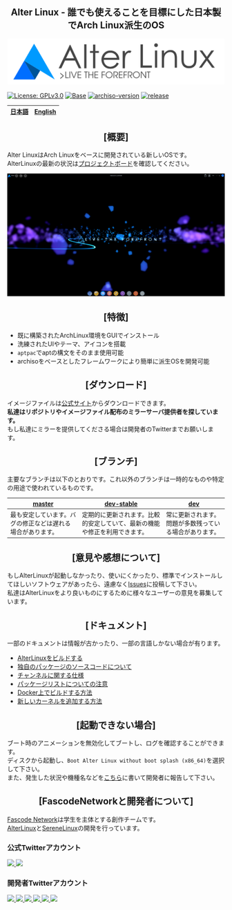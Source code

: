 
<h2 align="center">Alter Linux - 誰でも使えることを目標にした日本製でArch Linux派生のOS</h2>

<img src="../images/logo/color-black-catchcopy/AlterV6-LogowithCopy-Colored-DarkText-256px.png" alt="AlterLinux logo">

<a href="../LICENSE"><img src="https://img.shields.io/badge/LICENSE-GPL--3.0-blue?style=for-the-badge&logo=gnu" alt="License: GPLv3.0"></a>
<a href="https://www.archlinux.org/"><img src="https://img.shields.io/badge/BASE-ArchLinux-blue?style=for-the-badge&logo=arch-linux" alt="Base"></a>
<a href="https://git.archlinux.org/archiso.git/tag/?h=v43"><img src="https://img.shields.io/badge/archiso--version-43--1-blue?style=for-the-badge&logo=appveyor" alt="archiso-version"></a>
<a href="https://github.com/FascodeNet/alterlinux/releases"><img src="https://img.shields.io/github/v/release/FascodeNet/alterlinux?color=blue&include_prereleases&style=for-the-badge" alt="release"></a>

<table>
	<thead>
		<tr>
			<th style="text-align:center">
				<a href="README_jp.md">日本語</a>
			</th>
			<th style="text-align:center">
				<a href="README.md">English</a>
			</th>
		</tr>
	</thead>
</table>

<h2 align="center">[概要]</h2>

Alter LinuxはArch Linuxをベースに開発されている新しいOSです。<br>
AlterLinuxの最新の状況は[プロジェクトボード](https://github.com/orgs/FascodeNet/projects/2)を確認してください。<br>

<img src="../images/screenshot/desktop.png" alt="スクリーンショット">


<h2 align="center">[特徴]</h2>
<ul>
	<li>既に構築されたArchLinux環境をGUIでインストール</li>
	<li>洗練されたUIやテーマ、アイコンを搭載</li>
	<li><code>aptpac</code>で<cpde>apt</code>の構文をそのまま使用可能</li>
	<li>archisoをベースとしたフレームワークにより簡単に派生OSを開発可能</li>
</ul>

<h2 align="center">[ダウンロード]</h2>
イメージファイルは<a href="https://fascode.net/projects/linux/alter/#downloads">公式サイト</a>からダウンロードできます。
<br>
<b>私達はリポジトリやイメージファイル配布のミラーサーバ提供者を探しています。</b>
<br>
もし私達にミラーを提供してくださる場合は開発者のTwitterまでお願いします。


<h2 align="center">[ブランチ]</h2>
主要なブランチは以下のとおりです。これ以外のブランチは一時的なものや特定の用途で使われているものです。

<table>
	<thead>
		<tr>
			<th>
				<a href="https://github.com/SereneTeam/alterlinux/tree/master">master</a>
			</th>
			<th>
				<a href="https://github.com/SereneTeam/alterlinux/tree/dev-stable">dev-stable</a>
			</th>
			<th>
				<a href="https://github.com/SereneTeam/alterlinux/tree/dev">dev</a>
			</th>
		</tr>
	</thead>
	<tbody>
		<tr>
			<td>
				最も安定しています。バグの修正などは遅れる場合があります。
			</td>
			<td>
				定期的に更新されます。比較的安定していて、最新の機能や修正を利用できます。
			</td>
			<td>
				常に更新されます。問題が多数残っている場合があります。
			</td>
		</tr>
	</tbody>
</table>


<h2 align="center">[意見や感想について]</h2>
もしAlterLinuxが起動しなかったり、使いにくかったり、標準でインストールしてほしいソフトウェアがあったら、遠慮なく<a href="https://github.com/SereneTeam/alterlinux/issues">Issues</a>に投稿して下さい。<br>
私達はAlterLinuxをより良いものにするために様々なユーザーの意見を募集しています。


<h2 align="center">[ドキュメント]</h2>
一部のドキュメントは情報が古かったり、一部の言語しかない場合が有ります。<br>
<ul>
	<li><a href="jp/BUILD.md">AlterLinuxをビルドする</a></li>
	<li><a href="jp/SOFTWARE.md">独自のパッケージのソースコードについて</a></li>
	<li><a href="jp/CHANNEL.md">チャンネルに関する仕様</a></li>
	<li><a href="en/PACKAGE.md">パッケージリストについての注意</a></li>
	<li><a href="jp/DOCKER.md">Docker上でビルドする方法</a></li>
	<li><a href="jp/KERNEL.md">新しいカーネルを追加する方法</a></li>
</ul>


<h2 align="center">[起動できない場合]</h2>
ブート時のアニメーションを無効化してブートし、ログを確認することができます。<br>
ディスクから起動し、<code>Boot Alter Linux without boot splash (x86_64)</code>を選択して下さい。<br>
また、発生した状況や機種名などを<a href="https://github.com/FascodeNet/alterlinux/issues">こちら</a>に書いて開発者に報告して下さい。


<h2 align="center">[FascodeNetworkと開発者について]</h2>
<a href="https://fascode.net/">Fascode Network</a>は学生を主体とする創作チームです。<br>
<a href="https://fascode.net/projects/linux/alter/">AlterLinux</a>と<a href="https://fascode.net/projects/linux/serene/">SereneLinux</a>の開発を行っています。

<h3>公式Twitterアカウント</h3>
<a href="https://twitter.com/FascodeNetwork">
	<img src="https://pbs.twimg.com/profile_images/1245716817831530497/JEkKX1XN_400x400.jpg" width="100px">
</a>
<a href="https://twitter.com/Fascode_JP">
	<img src="https://pbs.twimg.com/profile_images/1245682659231068160/Nn5tPUvB_400x400.jpg" width="100px">
</a>

<h3>開発者Twitterアカウント</h3>
<a href="https://twitter.com/Hayao0819">
	<img src="https://avatars1.githubusercontent.com/u/32128205" width="100px">
</a>
<a href="https://twitter.com/Pixel_3a">
	<img src="https://avatars0.githubusercontent.com/u/48173871" width="100px">
</a>
<a href="https://twitter.com/YangDevJP">
	<img src="https://avatars0.githubusercontent.com/u/47053316" width="100px">
</a>
<a href="https://twitter.com/yamad_linuxer">
	<img src="https://avatars1.githubusercontent.com/u/45691925" width="100px">
</a>
<a href="https://twitter.com/tukutuN_27">
	<img src="https://0e0.pw/5yuH" width="100px">
</a>
<a href="https://twitter.com/naoko1010hh">
	<img src="https://avatars1.githubusercontent.com/u/50263013" width="100px">
</a>
